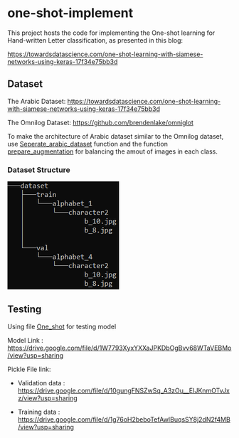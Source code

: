 # one-shot-implement

This project hosts the code for implementing the One-shot learning for Hand-written Letter classification, as presented in this blog:

https://towardsdatascience.com/one-shot-learning-with-siamese-networks-using-keras-17f34e75bb3d

## Dataset

The Arabic Dataset: https://towardsdatascience.com/one-shot-learning-with-siamese-networks-using-keras-17f34e75bb3d

The Omnilog Dataset: https://github.com/brendenlake/omniglot

To make the architecture of Arabic dataset similar to the Omnilog dataset, use [Seperate_arabic_dataset](fix-dataset.py) function and the function [prepare_augmentation](fix-dataset.py) for balancing the amout of images in each class.

### Dataset Structure
![Alt text](https://github.com/Stanley1312/one-shot-implement/blob/master/data.PNG?raw=true "Dataset Structure")

## Testing 
Using file [One_shot](One_shot.ipynb) for testing model

Model Link : https://drive.google.com/file/d/1W7793XyxYXXaJPKDbOgBvv68WTaVEBMo/view?usp=sharing

Pickle File link: 

- Validation data : https://drive.google.com/file/d/10gungFNSZwSq_A3zOu__EIJKnmOTvJxz/view?usp=sharing 

- Training data : https://drive.google.com/file/d/1g76oH2beboTefAwIBuqsSY8j2dN2f4MB/view?usp=sharing



